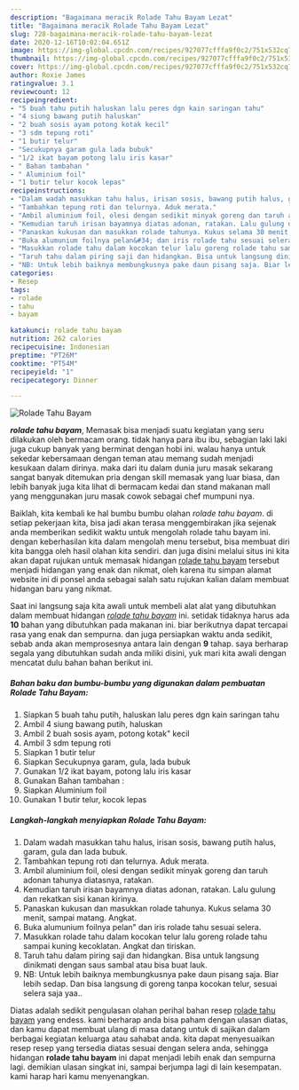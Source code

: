 ```yaml
---
description: "Bagaimana meracik Rolade Tahu Bayam Lezat"
title: "Bagaimana meracik Rolade Tahu Bayam Lezat"
slug: 728-bagaimana-meracik-rolade-tahu-bayam-lezat
date: 2020-12-16T10:02:04.651Z
image: https://img-global.cpcdn.com/recipes/927077cfffa9f0c2/751x532cq70/rolade-tahu-bayam-foto-resep-utama.jpg
thumbnail: https://img-global.cpcdn.com/recipes/927077cfffa9f0c2/751x532cq70/rolade-tahu-bayam-foto-resep-utama.jpg
cover: https://img-global.cpcdn.com/recipes/927077cfffa9f0c2/751x532cq70/rolade-tahu-bayam-foto-resep-utama.jpg
author: Roxie James
ratingvalue: 3.1
reviewcount: 12
recipeingredient:
- "5 buah tahu putih haluskan lalu peres dgn kain saringan tahu"
- "4 siung bawang putih haluskan"
- "2 buah sosis ayam potong kotak kecil"
- "3 sdm tepung roti"
- "1 butir telur"
- "Secukupnya garam gula lada bubuk"
- "1/2 ikat bayam potong lalu iris kasar"
- " Bahan tambahan "
- " Aluminium foil"
- "1 butir telur kocok lepas"
recipeinstructions:
- "Dalam wadah masukkan tahu halus, irisan sosis, bawang putih halus, garam, gula dan lada bubuk."
- "Tambahkan tepung roti dan telurnya. Aduk merata."
- "Ambil aluminium foil, olesi dengan sedikit minyak goreng dan taruh adonan tahunya diatasnya, ratakan."
- "Kemudian taruh irisan bayamnya diatas adonan, ratakan. Lalu gulung dan rekatkan sisi kanan kirinya."
- "Panaskan kukusan dan masukkan rolade tahunya. Kukus selama 30 menit, sampai matang. Angkat."
- "Buka alumunium foilnya pelan&#34; dan iris rolade tahu sesuai selera."
- "Masukkan rolade tahu dalam kocokan telur lalu goreng rolade tahu sampai kuning kecoklatan. Angkat dan tiriskan."
- "Taruh tahu dalam piring saji dan hidangkan. Bisa untuk langsung dinikmati dengan saus sambal atau bisa buat lauk."
- "NB: Untuk lebih baiknya membungkusnya pake daun pisang saja. Biar lebih sedap. Dan bisa langsung di goreng tanpa kocokan telur, sesuai selera saja yaa.."
categories:
- Resep
tags:
- rolade
- tahu
- bayam

katakunci: rolade tahu bayam 
nutrition: 262 calories
recipecuisine: Indonesian
preptime: "PT26M"
cooktime: "PT54M"
recipeyield: "1"
recipecategory: Dinner

---
```



![Rolade Tahu Bayam](https://img-global.cpcdn.com/recipes/927077cfffa9f0c2/751x532cq70/rolade-tahu-bayam-foto-resep-utama.jpg)

<b><i>rolade tahu bayam</i></b>, Memasak bisa menjadi suatu kegiatan yang seru dilakukan oleh bermacam orang. tidak hanya para ibu ibu, sebagian laki laki juga cukup banyak yang berminat dengan hobi ini. walau hanya untuk sekedar kebersamaan dengan teman atau memang sudah menjadi kesukaan dalam dirinya. maka dari itu dalam dunia juru masak sekarang sangat banyak ditemukan pria dengan skill memasak yang luar biasa, dan lebih banyak juga kita lihat di bermacam kedai dan stand makanan mall yang menggunakan juru masak cowok sebagai chef mumpuni nya.

Baiklah, kita kembali ke hal bumbu bumbu olahan <i>rolade tahu bayam</i>. di setiap pekerjaan kita, bisa jadi akan terasa menggembirakan jika sejenak anda memberikan sedikit waktu untuk mengolah rolade tahu bayam ini. dengan keberhasilan kita dalam mengolah menu tersebut, bisa membuat diri kita bangga oleh hasil olahan kita sendiri. dan juga disini melalui situs ini kita akan dapat rujukan untuk memasak hidangan <u>rolade tahu bayam</u> tersebut menjadi hidangan yang enak dan nikmat, oleh karena itu simpan alamat website ini di ponsel anda sebagai salah satu rujukan kalian dalam membuat hidangan baru yang nikmat.




Saat ini langsung saja kita awali untuk membeli alat alat yang dibutuhkan dalam membuat hidangan <u><i>rolade tahu bayam</i></u> ini. setidak tidaknya harus ada <b>10</b> bahan yang dibutuhkan pada makanan ini. biar berikutnya dapat tercapai rasa yang enak dan sempurna. dan juga persiapkan waktu anda sedikit, sebab anda akan memprosesnya antara lain dengan <b>9</b> tahap. saya berharap segala yang dibutuhkan sudah anda miliki disini, yuk mari kita awali dengan mencatat dulu bahan bahan berikut ini.

<!--inarticleads1-->

##### Bahan baku dan bumbu-bumbu yang digunakan dalam pembuatan Rolade Tahu Bayam:

1. Siapkan 5 buah tahu putih, haluskan lalu peres dgn kain saringan tahu
1. Ambil 4 siung bawang putih, haluskan
1. Ambil 2 buah sosis ayam, potong kotak&#34; kecil
1. Ambil 3 sdm tepung roti
1. Siapkan 1 butir telur
1. Siapkan Secukupnya garam, gula, lada bubuk
1. Gunakan 1/2 ikat bayam, potong lalu iris kasar
1. Gunakan  Bahan tambahan :
1. Siapkan  Aluminium foil
1. Gunakan 1 butir telur, kocok lepas




<!--inarticleads2-->

##### Langkah-langkah menyiapkan Rolade Tahu Bayam:

1. Dalam wadah masukkan tahu halus, irisan sosis, bawang putih halus, garam, gula dan lada bubuk.
1. Tambahkan tepung roti dan telurnya. Aduk merata.
1. Ambil aluminium foil, olesi dengan sedikit minyak goreng dan taruh adonan tahunya diatasnya, ratakan.
1. Kemudian taruh irisan bayamnya diatas adonan, ratakan. Lalu gulung dan rekatkan sisi kanan kirinya.
1. Panaskan kukusan dan masukkan rolade tahunya. Kukus selama 30 menit, sampai matang. Angkat.
1. Buka alumunium foilnya pelan&#34; dan iris rolade tahu sesuai selera.
1. Masukkan rolade tahu dalam kocokan telur lalu goreng rolade tahu sampai kuning kecoklatan. Angkat dan tiriskan.
1. Taruh tahu dalam piring saji dan hidangkan. Bisa untuk langsung dinikmati dengan saus sambal atau bisa buat lauk.
1. NB: Untuk lebih baiknya membungkusnya pake daun pisang saja. Biar lebih sedap. Dan bisa langsung di goreng tanpa kocokan telur, sesuai selera saja yaa..




Diatas adalah sedikit pengulasan olahan perihal bahan resep <u>rolade tahu bayam</u> yang endess. kami berharap anda bisa paham dengan ulasan diatas, dan kamu dapat membuat ulang di masa datang untuk di sajikan dalam berbagai kegiatan keluarga atau sahabat anda. kita dapat menyesuaikan resep resep yang tersedia diatas sesuai dengan selera anda, sehingga hidangan <b>rolade tahu bayam</b> ini dapat menjadi lebih enak dan sempurna lagi. demikian ulasan singkat ini, sampai berjumpa lagi di lain kesempatan. kami harap hari kamu menyenangkan.
